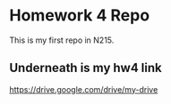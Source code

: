 # Homework 4 Repo

This is my first repo in N215.

## Underneath is my hw4 link

https://drive.google.com/drive/my-drive
